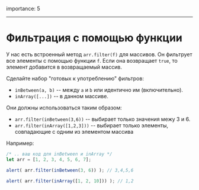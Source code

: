 importance: 5

---

# Фильтрация с помощью функции

У нас есть встроенный метод `arr.filter(f)` для массивов. Он фильтрует все элементы с помощью функции `f`. Если она возвращает `true`, то элемент добавится в возвращаемый массив.

Сделайте набор "готовых к употреблению" фильтров:

- `inBetween(a, b)` -- между `a` и `b` или идентично им (включительно).
- `inArray([...])` -- в данном массиве.

Они должны использоваться таким образом:

- `arr.filter(inBetween(3,6))` -- выбирает только значения межу 3 и 6.
- `arr.filter(inArray([1,2,3]))` -- выбирает только элементы, совпадающие с одним из элементом массива

Например:

```js
/* .. ваш код для inBetween и inArray */
let arr = [1, 2, 3, 4, 5, 6, 7];

alert( arr.filter(inBetween(3, 6)) ); // 3,4,5,6

alert( arr.filter(inArray([1, 2, 10])) ); // 1,2
```

